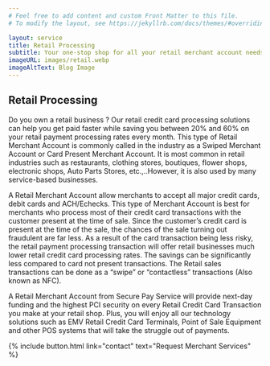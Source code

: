 ```yaml
---
# Feel free to add content and custom Front Matter to this file.
# To modify the layout, see https://jekyllrb.com/docs/themes/#overriding-theme-defaults

layout: service
title: Retail Processing
subtitle: Your one-stop shop for all your retail merchant account needs.
imageURL: images/retail.webp
imageAltText: Blog Image
---
```


## Retail Processing

Do you own a retail business ? Our retail credit card processing solutions can help you get paid faster while saving you between 20% and 60% on your retail payment processing rates every month. This type of Retail Merchant Account is commonly called in the industry as a Swiped Merchant Account or Card Present Merchant Account. It is most common in retail industries such as restaurants, clothing stores, boutiques, flower shops, electronic shops, Auto Parts Stores, etc.,..However, it is also used by many service-based businesses.

A Retail Merchant Account allow merchants to accept all major credit cards, debit cards and ACH/Echecks. This type of Merchant Account is best for merchants who process most of their credit card transactions with the customer present at the time of sale. Since the customer’s credit card is present at the time of the sale, the chances of the sale turning out fraudulent are far less. As a result of the card transaction being less risky, the retail payment processing transaction will offer retail businesses much lower retail credit card processing rates. The savings can be significantly less compared to card not present transactions. The Retail sales transactions can be done as a “swipe” or “contactless” transactions (Also known as NFC).

A Retail Merchant Account from Secure Pay Service will provide next-day funding and the highest PCI security on every Retail Credit Card Transaction you make at your retail shop. Plus, you will enjoy all our technology solutions such as EMV Retail Credit Card Terminals, Point of Sale Equipment and other POS systems that will take the struggle out of payments.

{% include button.html link="contact" text="Request Merchant Services" %}